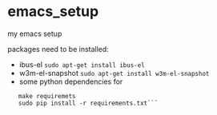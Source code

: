 emacs_setup
===========

my emacs setup

packages need to be installed:
* ibus-el
```sudo apt-get install ibus-el```
* w3m-el-snapshot
```sudo apt-get install w3m-el-snapshot```
* some python dependencies for 
```cd ./lisp/emacs-jedi
   make requiremets
   sudo pip install -r requirements.txt```
